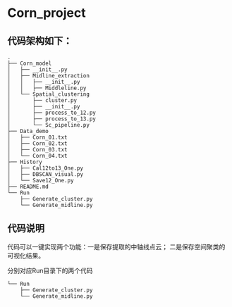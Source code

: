 # Corn_project



## 代码架构如下：

```
.
├── Corn_model
│   ├── __init__.py
│   ├── Midline_extraction
│   │   ├── __init__.py
│   │   ├── Middleline.py
│   └── Spatial_clustering
│       ├── cluster.py
│       ├── __init__.py
│       ├── process_to_12.py
│       ├── process_to_13.py
│       └── Sc_pipeline.py
├── Data_demo
│   ├── Corn_01.txt
│   ├── Corn_02.txt
│   ├── Corn_03.txt
│   └── Corn_04.txt
├── History
│   ├── Cal12to13_One.py
│   ├── DBSCAN_visual.py
│   └── Save12_One.py
├── README.md
└── Run
    ├── Generate_cluster.py
    └── Generate_midline.py

```



## 代码说明

代码可以一键实现两个功能：一是保存提取的中轴线点云； 二是保存空间聚类的可视化结果。

分别对应Run目录下的两个代码

```
└── Run
    ├── Generate_cluster.py
    └── Generate_midline.py
```







